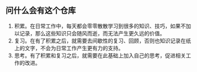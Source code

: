 ## 问什么会有这个仓库

1. 积累。在日常工作中，每天都会零零散散学习到很多的知识、技巧，如果不加以记录，那么这些知识只会随风而逝，而无法产生更久远的价值。
2. 复习。在有了积累之后，就需要去间歇性的复习、回顾，否则也知识记录在纸上的文字，不会为日常工作产生更有力的支持。
3. 思考。有了积累和复习之后，就需要在此基础上加入自己的思考，促进相关工作的改进。


